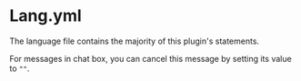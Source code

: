 # Lang.yml

The language file contains the majority of this plugin's statements.

For messages in chat box, you can cancel this message by setting its value to `""`.
